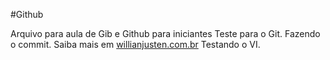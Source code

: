 #Github

Arquivo para aula de Gib e Github para iniciantes
Teste para o Git.
Fazendo o commit.
Saiba mais em [willianjusten.com.br](http://willianjusten.com.br)
Testando o VI.


